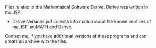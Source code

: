 Files related to the Mathematical Software Derive.
Derive was written in muLISP.

- Derive-Versions.pdf collects information about the known versions of muLISP, muMATH and Derive.

Contact me, if you have additional versions of these programs and can create an archive with the files.
